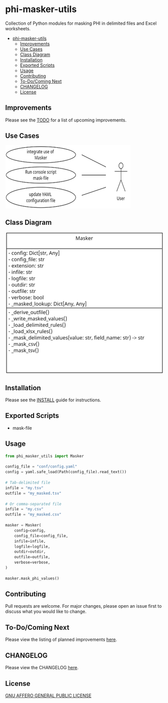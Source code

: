 # phi-masker-utils

Collection of Python modules for masking PHI in delimited files and Excel worksheets.

- [phi-masker-utils](#phi-masker-utils)
  - [Improvements](#improvements)
  - [Use Cases](#use-cases)
  - [Class Diagram](#class-diagram)
  - [Installation](#installation)
  - [Exported Scripts](#exported-scripts)
  - [Usage](#usage)
  - [Contributing](#contributing)
  - [To-Do/Coming Next](#to-docoming-next)
  - [CHANGELOG](#changelog)
  - [License](#license)


## Improvements

Please see the [TODO](docs/TODO.md) for a list of upcoming improvements.

## Use Cases

<img src="use_cases.png" width="400" height="200" alt="Use Cases diagram">

## Class Diagram

![class diagram](class_diagram.png)

## Installation

Please see the [INSTALL](docs/INSTALL.md) guide for instructions.

## Exported Scripts

* mask-file

## Usage

```python
from phi_masker_utils import Masker

config_file = "conf/config.yaml"
config = yaml.safe_load(Path(config_file).read_text())

# Tab-delimited file
infile = "my.tsv"
outfile = "my_masked.tsv"

# Or comma-separated file
infile = "my.csv"
outfile = "my_masked.csv"

masker = Masker(
    config=config,
    config_file=config_file,
    infile=infile,
    logfile=logfile,
    outdir=outdir,
    outfile=outfile,
    verbose=verbose,
)

masker.mask_phi_values()
```

## Contributing

Pull requests are welcome. For major changes, please open an issue first
to discuss what you would like to change.

## To-Do/Coming Next

Please view the listing of planned improvements [here](docs/TODO.md).

## CHANGELOG

Please view the CHANGELOG [here](docs/CHANGELOG.md).

## License

[GNU AFFERO GENERAL PUBLIC LICENSE](docs/LICENSE)
